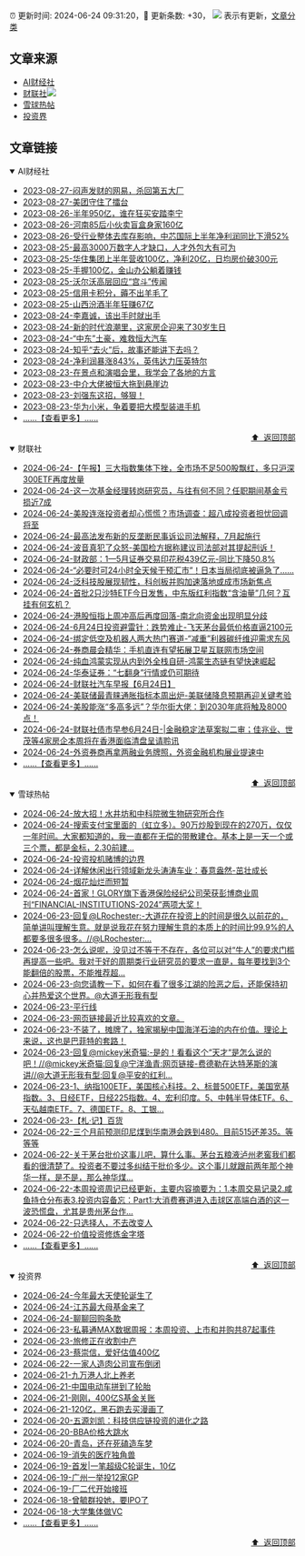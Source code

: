 ##

:alarm_clock: 更新时间: 2024-06-24 09:31:20，:rocket: 更新条数: +30， ![](/assets/dot.png) 表示有更新，[文章分类](/TAGS.md)

## 文章来源

- [AI财经社](#ai财经社)  
- [财联社](#财联社)![](/assets/dot.png)   
- [雪球热帖](#雪球热帖)  
- [投资界](#投资界)  

## 文章链接

<details open>
<summary id="ai财经社">
 AI财经社
</summary>


- [2023-08-27-闷声发财的网易，杀回第五大厂](https://www.aicaijing.com.cn/article/18610)  
- [2023-08-27-美团守住了擂台](https://www.aicaijing.com.cn/article/18611)  
- [2023-08-26-半年950亿，谁在狂买安踏李宁](https://www.aicaijing.com.cn/article/18607)  
- [2023-08-26-河南85后小伙卖盲盒身家160亿](https://www.aicaijing.com.cn/article/18608)  
- [2023-08-26-受行业整体去库存影响，中芯国际上半年净利润同比下滑52%](https://www.aicaijing.com.cn/article/18609)  
- [2023-08-25-最高3000万数字人才缺口，人才外包大有可为](https://www.aicaijing.com.cn/article/18601)  
- [2023-08-25-华住集团上半年营收100亿，净利20亿，日均房价破300元](https://www.aicaijing.com.cn/article/18602)  
- [2023-08-25-手握100亿，金山办公躺着赚钱](https://www.aicaijing.com.cn/article/18603)  
- [2023-08-25-沃尔沃高层回应“宫斗”传闻](https://www.aicaijing.com.cn/article/18604)  
- [2023-08-25-信用卡积分，薅不出羊毛了](https://www.aicaijing.com.cn/article/18605)  
- [2023-08-25-山西汾酒半年狂赚67亿](https://www.aicaijing.com.cn/article/18606)  
- [2023-08-24-李嘉诚，该出手时就出手](https://www.aicaijing.com.cn/article/18596)  
- [2023-08-24-新的时代浪潮里，这家房企迎来了30岁生日](https://www.aicaijing.com.cn/article/18597)  
- [2023-08-24-“中东”土豪，难救恒大汽车](https://www.aicaijing.com.cn/article/18598)  
- [2023-08-24-知乎“去火”后，故事还能讲下去吗？](https://www.aicaijing.com.cn/article/18599)  
- [2023-08-24-净利润暴涨843%，英伟达力压英特尔](https://www.aicaijing.com.cn/article/18600)  
- [2023-08-23-在景点和演唱会里，我学会了各地的方言](https://www.aicaijing.com.cn/article/18591)  
- [2023-08-23-中介大佬被恒大拖到悬崖边](https://www.aicaijing.com.cn/article/18592)  
- [2023-08-23-刘强东这招，够狠！](https://www.aicaijing.com.cn/article/18593)  
- [2023-08-23-华为小米，争着要把大模型装进手机](https://www.aicaijing.com.cn/article/18594)  
- [......【查看更多】......](/details/AI财经社.md)

<div align="right"><a href="#文章来源">⬆ &nbsp;返回顶部</a></div>
</details>

<details open>
<summary id="财联社">
 财联社
</summary>


- [2024-06-24-【午报】三大指数集体下挫，全市场不足500股飘红，多只沪深300ETF再度放量](https://www.cls.cn/detail/1712483)  
- [2024-06-24-这一次基金经理转岗研究员，与往有何不同？任职期间基金亏损近7成](https://www.cls.cn/detail/1712475)  
- [2024-06-24-美股连涨投资者却心慌慌？市场调查：超八成投资者担忧回调将至](https://www.cls.cn/detail/1712420)  
- [2024-06-24-最高法发布新的反垄断民事诉讼司法解释，7月起施行](https://www.cls.cn/detail/1712419)  
- [2024-06-24-波音真犯了众怒-美国检方据称建议司法部对其提起刑诉！](https://www.cls.cn/detail/1712302)  
- [2024-06-24-财政部：1—5月证券交易印花税439亿元-同比下降50.8%](https://www.cls.cn/detail/1712329)  
- [2024-06-24-“必要时可24小时全天候干预汇市”！日本当局彻底被逼急了……](https://www.cls.cn/detail/1712310)  
- [2024-06-24-泛科技股展现韧性，科创板并购加速落地或成市场新焦点](https://www.cls.cn/detail/1712273)  
- [2024-06-24-首批2只沙特ETF今日发售，中东版红利指数“含油量”几何？互挂有何玄机？](https://www.cls.cn/detail/1712271)  
- [2024-06-24-港股恒指上周冲高后再度回落-南北向资金出现明显分歧](https://www.cls.cn/detail/1710121)  
- [2024-06-24-6月24日投资避雷针：跌势难止-飞天茅台最低价格直逼2100元](https://www.cls.cn/detail/1712213)  
- [2024-06-24-绑定低空及机器人两大热门赛道-“减重”利器碳纤维迎需求东风](https://www.cls.cn/detail/1712224)  
- [2024-06-24-券商晨会精华：手机直连有望拓展卫星互联网市场空间](https://www.cls.cn/detail/1712210)  
- [2024-06-24-纯血鸿蒙实现从内到外全栈自研-鸿蒙生态链有望快速崛起](https://www.cls.cn/detail/1712194)  
- [2024-06-24-华泰证券：“七翻身”行情或仍可期待](https://www.cls.cn/detail/1712226)  
- [2024-06-24-财联社汽车早报【6月24日】](https://www.cls.cn/detail/1712249)  
- [2024-06-24-美联储最青睐通胀指标本周出炉-美联储降息预期再迎关键考验](https://www.cls.cn/detail/1712258)  
- [2024-06-24-美股能涨“多高多远”？华尔街大佬：到2030年底将触及8000点！](https://www.cls.cn/detail/1712266)  
- [2024-06-24-财联社债市早参6月24日-|金融稳定法草案拟二审；佳兆业、世茂等4家房企本周将在香港面临清盘呈请聆讯](https://www.cls.cn/detail/1712232)  
- [2024-06-24-外资券商再拿两融业务牌照，外资金融机构展业提速中](https://www.cls.cn/detail/1712341)  
- [......【查看更多】......](/details/财联社.md)

<div align="right"><a href="#文章来源">⬆ &nbsp;返回顶部</a></div>
</details>

<details open>
<summary id="雪球热帖">
 雪球热帖
</summary>


- [2024-06-24-放大招！水井坊和中科院微生物研究所合作](https://xueqiu.com/7297312102/294898082)  
- [2024-06-24-搜索支付宝里面的（虹立多）。90万炒股到现在的270万，仅仅一年时间。大家都知道的，我一直都在无偿的带散建仓。基本上是一天一个或三个票，都是金标，2.30前建...](https://xueqiu.com/6235486512/294918753)  
- [2024-06-24-投资投机赌博的边界](https://xueqiu.com/1760673340/294868455)  
- [2024-06-24-详解休闲出行领域新龙头涛涛车业：春意盎然-茁壮成长](https://xueqiu.com/7954169295/294919900)  
- [2024-06-24-烟花灿烂而短暂](https://xueqiu.com/1821992043/294865609)  
- [2024-06-24-首家！GLORY旗下香港保险经纪公司荣获彭博商业周刊“FINANCIAL-INSTITUTIONS-2024”两项大奖！](https://xueqiu.com/7561611459/294939680)  
- [2024-06-23-回复@LRochester:-大道花在投资上的时间是很久以前花的，简单讲叫理解生意。就是说我花在努力理解生意的本质上的时间比99.9%的人都要多很多很多。//@LRochester:...](https://xueqiu.com/1247347556/294859827)  
- [2024-06-23-怎么说呢，没见过不等于不存在，各位可以对“牛人”的要求门槛再提高一些吧。我对于好的周期类行业研究员的要求一直是，每年要找到3个能翻倍的股票，不能推荐超...](https://xueqiu.com/7571730629/294831264)  
- [2024-06-23-向您请教一下，如何在看了很多江湖的险恶之后，还能保持初心并热爱这个世界。@大道无形我有型](https://xueqiu.com/6053486539/294811080)  
- [2024-06-23-平行线](https://xueqiu.com/7153156603/294811223)  
- [2024-06-23-网页链接最近比较喜欢的文章。](https://xueqiu.com/6082907707/294816821)  
- [2024-06-23-不装了，摊牌了，独家揭秘中国海洋石油的内在价值。理论上来说，这也是巴菲特的套路！](https://xueqiu.com/9363345092/294848034)  
- [2024-06-23-回复@mickey米奇猫:-是的！看看这个“天才“是怎么说的吧！//@mickey米奇猫:回复@宁洋渔青:网页链接-费德勒在达特茅斯的演讲//@大道无形我有型:回复@平安的红利...](https://xueqiu.com/1247347556/294828942)  
- [2024-06-23-1、纳指100ETF，美国核心科技。2、标普500ETF，美国宽基指数。3、日经ETF，日经225指数。4、宏利印度。5、中韩半导体ETF。6、天弘越南ETF。7、德国ETF。8、工银...](https://xueqiu.com/7142097454/294841400)  
- [2024-06-23-【札·记】百货](https://xueqiu.com/7375338821/294861213)  
- [2024-06-22-三个月前预测印尼煤到华南港会跌到480。目前515还差35。等等等](https://xueqiu.com/7103876041/294794714)  
- [2024-06-22-关于茅台批价这事儿吧，算什么事。茅台五粮液泸州老窖我们都看的很清楚了。投资者不要过多纠结于批价多少。这个事儿就跟前两年那个神华一样，是不是，那么神华煤...](https://xueqiu.com/4212900091/294771486)  
- [2024-06-22-本周投资周记已经更新，主要内容摘要为：1.本周交易记录2.咸鱼持仓分布表3.投资内容备忘：Part1:大消费赛道进入击球区高端白酒的这一波恐慌盘，尤其是贵州茅台作...](https://xueqiu.com/9600110938/294779368)  
- [2024-06-22-只选择人，不去改变人](https://xueqiu.com/7925770134/294760976)  
- [2024-06-22-价值投资修炼金字塔](https://xueqiu.com/3727797950/294768600)  
- [......【查看更多】......](/details/雪球热帖.md)

<div align="right"><a href="#文章来源">⬆ &nbsp;返回顶部</a></div>
</details>

<details open>
<summary id="投资界">
 投资界
</summary>


- [2024-06-24-今年最大天使轮诞生了](https://posts.careerengine.us/p/6679233dbc442c72d55dfc95)  
- [2024-06-24-江苏最大母基金来了](https://posts.careerengine.us/p/6679233dbc442c72d55dfc9d)  
- [2024-06-24-聊聊回购条款](https://posts.careerengine.us/p/6679234c48ef5d7302818efc)  
- [2024-06-23-私募通MAX数据周报：本周投资、上市和并购共87起事件](https://posts.careerengine.us/p/6677c787a3420b64361cb863)  
- [2024-06-23-旅修正在收割中产](https://posts.careerengine.us/p/6677c778e02f6b640aa329b3)  
- [2024-06-23-蔡崇信，爱好估值400亿](https://posts.careerengine.us/p/6677c7694d125563e296e55a)  
- [2024-06-22-一家人造肉公司宣布倒闭](https://posts.careerengine.us/p/6676870645eecb659e3cfb14)  
- [2024-06-21-九万港人北上养老](https://posts.careerengine.us/p/667505f7b96b7159555c501f)  
- [2024-06-21-中国电动车拼到了轮胎](https://posts.careerengine.us/p/667505e46dd30759206906bd)  
- [2024-06-21-刚刚，400亿S基金关账](https://posts.careerengine.us/p/667505e46dd30759206906c6)  
- [2024-06-21-120亿，黑石跑去买漫画了](https://posts.careerengine.us/p/667505d47883455875bd7697)  
- [2024-06-20-五源刘凯：科技供应链投资的进化之路](https://posts.careerengine.us/p/66737bde362eae34f60422bb)  
- [2024-06-20-BBA价格大跳水](https://posts.careerengine.us/p/66737bde362eae34f60422b3)  
- [2024-06-20-青岛，还在死磕造车梦](https://posts.careerengine.us/p/66737bedb57ef4351461073f)  
- [2024-06-19-消失的医疗独角兽](https://posts.careerengine.us/p/66722f2ff95bbe678f2c2e63)  
- [2024-06-19-首发|一笔超级C轮诞生，10亿](https://posts.careerengine.us/p/66722f205113b4676d284c0d)  
- [2024-06-19-广州一举投12家GP](https://posts.careerengine.us/p/66722f205113b4676d284c15)  
- [2024-06-19-厂二代开始接班](https://posts.careerengine.us/p/66722f205113b4676d284c1d)  
- [2024-06-18-曾毓群投她，要IPO了](https://posts.careerengine.us/p/66713fb3f9a5bc1dc0cf5b5b)  
- [2024-06-18-大学集体做VC](https://posts.careerengine.us/p/66713fc1f7253a1e2e703dbf)  
- [......【查看更多】......](/details/投资界.md)

<div align="right"><a href="#文章来源">⬆ &nbsp;返回顶部</a></div>
</details>
